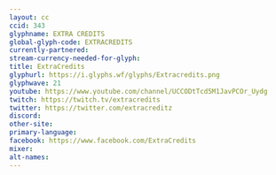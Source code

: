 ```yaml
---
layout: cc
ccid: 343
glyphname: EXTRA CREDITS
global-glyph-code: EXTRACREDITS
currently-partnered: 
stream-currency-needed-for-glyph: 
title: ExtraCredits
glyphurl: https://i.glyphs.wf/glyphs/Extracredits.png
glyphwave: 21
youtube: https://www.youtube.com/channel/UCCODtTcd5M1JavPCOr_Uydg
twitch: https://twitch.tv/extracredits
twitter: https://twitter.com/extracreditz
discord: 
other-site: 
primary-language: 
facebook: https://www.facebook.com/ExtraCredits
mixer: 
alt-names: 
---
```


